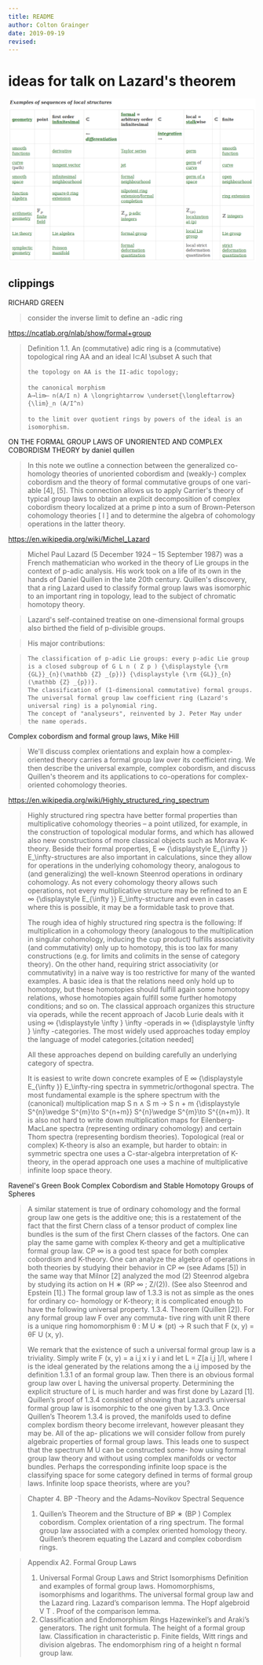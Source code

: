 ```yaml
---
title: README
author: Colton Grainger
date: 2019-09-19
revised:
---
```


# ideas for talk on Lazard's theorem

![](2019-09-19-examples.png)

## clippings

RICHARD GREEN

> consider the inverse limit to define an -adic ring 

<https://ncatlab.org/nlab/show/formal+group>

> Definition 1.1. An (commutative) adic ring is a (commutative) topological ring AA and an ideal I⊂AI \subset A such that
> 
>     the topology on AA is the II-adic topology;
> 
>     the canonical morphism
>     A⟶lim⟵ n(A/I n) A \longrightarrow \underset{\longleftarrow}{\lim}_n (A/I^n)
> 
>     to the limit over quotient rings by powers of the ideal is an isomorphism.

ON THE FORMAL GROUP LAWS OF UNORIENTED AND COMPLEX COBORDISM THEORY by daniel quillen

> In this note we outline a connection between the generalized co-
> homology theories of unoriented cobordism and (weakly-) complex
> cobordism and the theory of formal commutative groups of one vari-
> able [4], [5]. This connection allows us to apply Carrier's theory of
> typical group laws to obtain an explicit decomposition of complex
> cobordism theory localized at a prime p into a sum of Brown-Peterson
> cohomology theories [ l ] and to determine the algebra of cohomology
> operations in the latter theory.

<https://en.wikipedia.org/wiki/Michel_Lazard>

> Michel Paul Lazard (5 December 1924 – 15 September 1987) was a French mathematician who worked in the theory of Lie groups in the context of p-adic analysis. His work took on a life of its own in the hands of Daniel Quillen in the late 20th century. Quillen's discovery, that a ring Lazard used to classify formal group laws was isomorphic to an important ring in topology, lead to the subject of chromatic homotopy theory.

> Lazard's self-contained treatise on one-dimensional formal groups also birthed the field of p-divisible groups.

> His major contributions:

>     The classification of p-adic Lie groups: every p-adic Lie group is a closed subgroup of G L n ( Z p ) {\displaystyle {\rm {GL}}_{n}(\mathbb {Z} _{p})} {\displaystyle {\rm {GL}}_{n}(\mathbb {Z} _{p})}.
>     The classification of (1-dimensional commutative) formal groups.
>     The universal formal group law coefficient ring (Lazard's universal ring) is a polynomial ring.
>     The concept of "analyseurs", reinvented by J. Peter May under the name operads.

Complex cobordism and formal group laws, Mike Hill

> We'll discuss complex orientations and explain how a complex-oriented theory carries a formal group law over its coefficient ring. We then describe the universal example, complex cobordism, and discuss Quillen's theorem and its applications to co-operations for complex-oriented cohomology theories.

<https://en.wikipedia.org/wiki/Highly_structured_ring_spectrum>

> Highly structured ring spectra have better formal properties than multiplicative cohomology theories – a point utilized, for example, in the construction of topological modular forms, and which has allowed also new constructions of more classical objects such as Morava K-theory. Beside their formal properties, E ∞ {\displaystyle E_{\infty }} E_\infty-structures are also important in calculations, since they allow for operations in the underlying cohomology theory, analogous to (and generalizing) the well-known Steenrod operations in ordinary cohomology. As not every cohomology theory allows such operations, not every multiplicative structure may be refined to an E ∞ {\displaystyle E_{\infty }} E_\infty-structure and even in cases where this is possible, it may be a formidable task to prove that.
> 
> The rough idea of highly structured ring spectra is the following: If multiplication in a cohomology theory (analogous to the multiplication in singular cohomology, inducing the cup product) fulfills associativity (and commutativity) only up to homotopy, this is too lax for many constructions (e.g. for limits and colimits in the sense of category theory). On the other hand, requiring strict associativity (or commutativity) in a naive way is too restrictive for many of the wanted examples. A basic idea is that the relations need only hold up to homotopy, but these homotopies should fulfill again some homotopy relations, whose homotopies again fulfill some further homotopy conditions; and so on. The classical approach organizes this structure via operads, while the recent approach of Jacob Lurie deals with it using ∞ {\displaystyle \infty } \infty -operads in ∞ {\displaystyle \infty } \infty -categories. The most widely used approaches today employ the language of model categories.[citation needed]
> 
> All these approaches depend on building carefully an underlying category of spectra.
> 
> It is easiest to write down concrete examples of E ∞ {\displaystyle E_{\infty }} E_\infty-ring spectra in symmetric/orthogonal spectra. The most fundamental example is the sphere spectrum with the (canonical) multiplication map S n ∧ S m → S n + m {\displaystyle S^{n}\wedge S^{m}\to S^{n+m}} S^{n}\wedge S^{m}\to S^{{n+m}}. It is also not hard to write down multiplication maps for Eilenberg-MacLane spectra (representing ordinary cohomology) and certain Thom spectra (representing bordism theories). Topological (real or complex) K-theory is also an example, but harder to obtain: in symmetric spectra one uses a C-star-algebra interpretation of K-theory, in the operad approach one uses a machine of multiplicative infinite loop space theory.

Ravenel's Green Book Complex Cobordism and Stable Homotopy Groups of Spheres

> A similar statement is true of ordinary cohomology and the formal group law
> one gets is the additive one; this is a restatement of the fact that the first Chern
> class of a tensor product of complex line bundles is the sum of the first Chern
> classes of the factors. One can play the same game with complex K-theory and get
> a multiplicative formal group law.
> CP ∞ is a good test space for both complex cobordism and K-theory. One
> can analyze the algebra of operations in both theories by studying their behavior
> in CP ∞ (see Adams [5]) in the same way that Milnor [2] analyzed the mod (2)
> Steenrod algebra by studying its action on H ∗ (RP ∞ ; Z/(2)). (See also Steenrod
> and Epstein [1].)
> The formal group law of 1.3.3 is not as simple as the ones for ordinary co-
> homology or K-theory; it is complicated enough to have the following universal
> property.
> 1.3.4. Theorem (Quillen [2]). For any formal group law F over any commuta-
> tive ring with unit R there is a unique ring homomorphism θ : M U ∗ (pt) → R such
> that F (x, y) = θF U (x, y).
> 
> We remark that the existence
> of such a universal formal group law is a triviality.
> Simply write F (x, y) =
> a i,j x i y i and let L = Z[a i,j ]/I, where I is the ideal
> generated by the relations among the a i,j imposed by the definition 1.3.1 of an
> formal group law. Then there is an obvious formal group law over L having the
> universal property. Determining the explicit structure of L is much harder and was
> first done by Lazard [1]. Quillen’s proof of 1.3.4 consisted of showing that Lazard’s
> universal formal group law is isomorphic to the one given by 1.3.3.
> Once Quillen’s Theorem 1.3.4 is proved, the manifolds used to define complex
> bordism theory become irrelevant, however pleasant they may be. All of the ap-
> plications we will consider follow from purely algebraic properties of formal group
> laws. This leads one to suspect that the spectrum M U can be constructed some-
> how using formal group law theory and without using complex manifolds or vector
> bundles. Perhaps the corresponding infinite loop space is the classifying space for
> some category defined in terms of formal group laws. Infinite loop space theorists,
> where are you?

> Chapter 4. BP -Theory and the Adams–Novikov Spectral Sequence
> 1. Quillen’s Theorem and the Structure of BP ∗ (BP )
> Complex cobordism. Complex orientation of a ring spectrum. The formal
> group law associated with a complex oriented homology theory. Quillen’s theorem
> equating the Lazard and complex cobordism rings.

> Appendix A2. Formal Group Laws
> 1. Universal Formal Group Laws and Strict Isomorphisms
> Definition and examples of formal group laws. Homomorphisms, isomorphisms
> and logarithms. The universal formal group law and the Lazard ring. Lazard’s
> comparison lemma. The Hopf algebroid V T . Proof of the comparison lemma.
> 2. Classification and Endomorphism Rings
> Hazewinkel’s and Araki’s generators. The right unit formula. The height of a
> formal group law. Classification in characteristic p. Finite fields, Witt rings and
> division algebras. The endomorphism ring of a height n formal group law.
